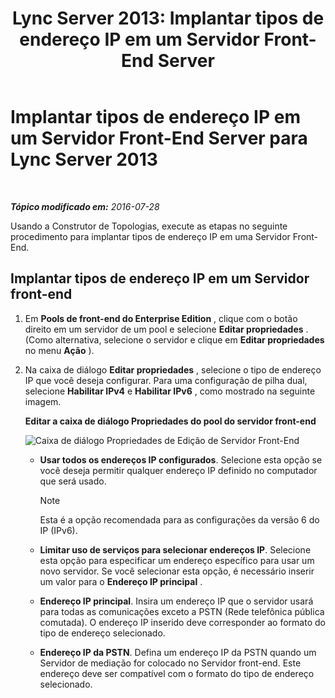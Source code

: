 ﻿---
title: 'Lync Server 2013: Implantar tipos de endereço IP em um Servidor Front-End Server'
TOCTitle: Implantar tipos de endereço IP em um Servidor Front-End Server
ms:assetid: b6c8e0f9-ec8e-4a4e-a525-756f9cd6b9d0
ms:mtpsurl: https://technet.microsoft.com/pt-br/library/JJ205191(v=OCS.15)
ms:contentKeyID: 49307879
ms.date: 07/28/2016
mtps_version: v=OCS.15
ms.translationtype: HT
---

# Implantar tipos de endereço IP em um Servidor Front-End Server para Lync Server 2013

 

_**Tópico modificado em:** 2016-07-28_

Usando a Construtor de Topologias, execute as etapas no seguinte procedimento para implantar tipos de endereço IP em uma Servidor Front-End.

## Implantar tipos de endereço IP em um Servidor front-end

1.  Em **Pools de front-end do Enterprise Edition** , clique com o botão direito em um servidor de um pool e selecione **Editar propriedades** . (Como alternativa, selecione o servidor e clique em **Editar propriedades** no menu **Ação** ).

2.  Na caixa de diálogo **Editar propriedades** , selecione o tipo de endereço IP que você deseja configurar. Para uma configuração de pilha dual, selecione **Habilitar IPv4** e **Habilitar IPv6** , como mostrado na seguinte imagem.
    
    **Editar a caixa de diálogo Propriedades do pool do servidor front-end**
    
    ![Caixa de diálogo Propriedades de Edição de Servidor Front-End](images/JJ205191.737a9d71-c0bc-4a54-9608-9e028dacc814(OCS.15).png "Caixa de diálogo Propriedades de Edição de Servidor Front-End")
    
      - **Usar todos os endereços IP configurados**. Selecione esta opção se você deseja permitir qualquer endereço IP definido no computador que será usado.
        
        > [!note]  
        > Esta é a opção recomendada para as configurações da versão 6 do IP (IPv6).    
      - **Limitar uso de serviços para selecionar endereços IP**. Selecione esta opção para especificar um endereço específico para usar um novo servidor. Se você selecionar esta opção, é necessário inserir um valor para o **Endereço IP principal** .
    
      - **Endereço IP principal**. Insira um endereço IP que o servidor usará para todas as comunicações exceto a PSTN (Rede telefônica pública comutada). O endereço IP inserido deve corresponder ao formato do tipo de endereço selecionado.
    
      - **Endereço IP da PSTN**. Defina um endereço IP da PSTN quando um Servidor de mediação for colocado no Servidor front-end. Este endereço deve ser compatível com o formato do tipo de endereço selecionado.

